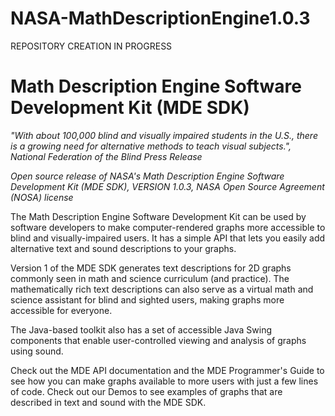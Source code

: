 # NASA-MathDescriptionEngine1.0.3

REPOSITORY CREATION IN PROGRESS

<h1>Math Description Engine Software Development Kit (MDE SDK)</h1>
<em>"With about 100,000 blind and visually impaired students in the U.S., there is a growing need for alternative methods to teach visual subjects.", National Federation of the Blind Press Release</em>

<em>Open source release of NASA's Math Description Engine Software Development Kit (MDE SDK), VERSION 1.0.3, NASA Open Source Agreement (NOSA) license</em>



The Math Description Engine Software Development Kit can be used by software developers to make computer-rendered graphs more accessible to blind and visually-impaired users. It has a simple API that lets you easily add alternative text and sound descriptions to your graphs.

Version 1 of the MDE SDK generates text descriptions for 2D graphs commonly seen in math and science curriculum (and practice). The mathematically rich text descriptions can also serve as a virtual math and science assistant for blind and sighted users, making graphs more accessible for everyone.

The Java-based toolkit also has a set of accessible Java Swing components that enable user-controlled viewing and analysis of graphs using sound.

Check out the MDE API documentation and the MDE Programmer's Guide to see how you can make graphs available to more users with just a few lines of code. Check out our Demos to see examples of graphs that are described in text and sound with the MDE SDK.
